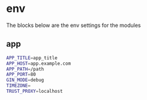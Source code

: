 # env
The blocks below are the env settings for the modules 

## app
```bash
APP_TITLE=app_title
APP_HOST=app.example.com
APP_PATH=/path
APP_PORT=80
GIN_MODE=debug
TIMEZONE=
TRUST_PROXY=localhost
```
